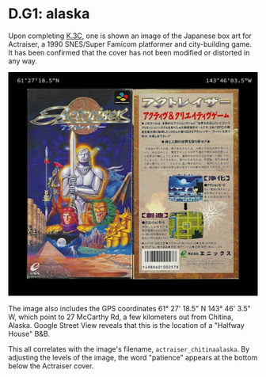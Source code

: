 # D.G1: alaska

Upon completing [K.3C](../keys.md#3c-oohhyayamp), one is shown an image of the Japanese box art for Actraiser, a 1990 SNES/Super Famicom platformer and city-building game.
It has been confirmed that the cover has not been modified or distorted in any way.

![Actraiser cover](.././assets/1.d.g1.actraiser_chitinaalaska.png)

The image also includes the GPS coordinates 61° 27' 18.5" N 143° 46' 3.5" W, which point to 27 McCarthy Rd, a few kilometers out from Chitina, Alaska.
Google Street View reveals that this is the location of a "Halfway House" B&B.

This all correlates with the image's filename, `actraiser_chitinaalaska`.
By adjusting the levels of the image, the word "patience" appears at the bottom below the Actraiser cover.
